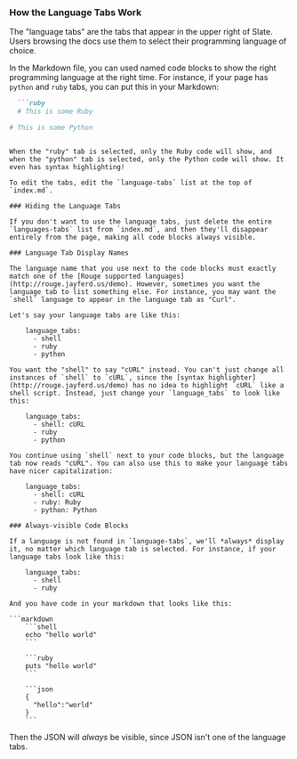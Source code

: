 ### How the Language Tabs Work

The "language tabs" are the tabs that appear in the upper right of Slate. Users browsing the docs use them to select their programming language of choice.

In the Markdown file, you can used named code blocks to show the right programming language at the right time. For instance, if your page has `python` and `ruby` tabs, you can put this in your Markdown:

```markdown
  ```ruby
  # This is some Ruby
  ```
  
  ```python
  # This is some Python
  ```
```

When the "ruby" tab is selected, only the Ruby code will show, and when the "python" tab is selected, only the Python code will show. It even has syntax highlighting!

To edit the tabs, edit the `language-tabs` list at the top of `index.md`.

### Hiding the Language Tabs

If you don't want to use the language tabs, just delete the entire `languages-tabs` list from `index.md`, and then they'll disappear entirely from the page, making all code blocks always visible.

### Language Tab Display Names

The language name that you use next to the code blocks must exactly match one of the [Rouge supported languages](http://rouge.jayferd.us/demo). However, sometimes you want the language tab to list something else. For instance, you may want the `shell` language to appear in the language tab as "Curl".

Let's say your language tabs are like this:

    language_tabs:
      - shell
      - ruby
      - python

You want the "shell" to say "cURL" instead. You can't just change all instances of `shell` to `cURL`, since the [syntax highlighter](http://rouge.jayferd.us/demo) has no idea to highlight `cURL` like a shell script. Instead, just change your `language_tabs` to look like this:

    language_tabs:
      - shell: cURL
      - ruby
      - python

You continue using `shell` next to your code blocks, but the language tab now reads "cURL". You can also use this to make your language tabs have nicer capitalization:

    language_tabs:
      - shell: cURL
      - ruby: Ruby
      - python: Python

### Always-visible Code Blocks

If a language is not found in `language-tabs`, we'll *always* display it, no matter which language tab is selected. For instance, if your language tabs look like this:

    language_tabs:
      - shell
      - ruby

And you have code in your markdown that looks like this:

```markdown
    ```shell
    echo "hello world"
    ```

    ```ruby
    puts "hello world"
    ```

    ```json
    {
      "hello":"world"
    }
    ```
```

Then the JSON will *always* be visible, since JSON isn't one of the language tabs.